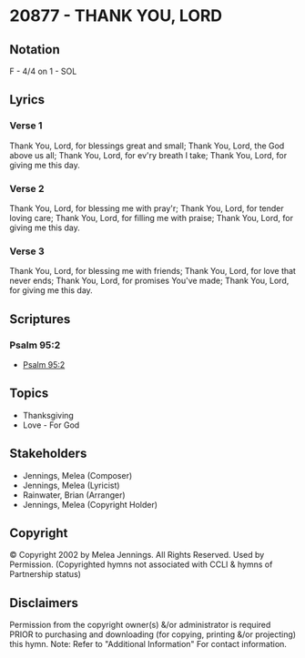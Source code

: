 # 20877 - THANK YOU, LORD

## Notation

F - 4/4 on 1 - SOL

## Lyrics

### Verse 1

Thank You, Lord, for blessings great and small; Thank You, Lord, the God above us all; Thank You, Lord, for ev'ry breath I take; Thank You, Lord, for giving me this day.

### Verse 2

Thank You, Lord, for blessing me with pray'r; Thank You, Lord, for tender loving care; Thank You, Lord, for filling me with praise; Thank You, Lord, for giving me this day.

### Verse 3

Thank You, Lord, for blessing me with friends; Thank You, Lord, for love that never ends; Thank You, Lord, for promises You've made; Thank You, Lord, for giving me this day.


## Scriptures

### Psalm 95:2

- [Psalm 95:2](https://www.biblegateway.com/passage/?search=Psalm%2095%3A2)


## Topics

- Thanksgiving
- Love - For God

## Stakeholders

- Jennings, Melea (Composer)
- Jennings, Melea (Lyricist)
- Rainwater, Brian (Arranger)
- Jennings, Melea (Copyright Holder)

## Copyright

© Copyright 2002 by Melea Jennings. All Rights Reserved. Used by Permission.
(Copyrighted hymns not associated with CCLI & hymns of Partnership status)

## Disclaimers

Permission from the copyright owner(s) &/or administrator is required PRIOR to purchasing and downloading (for copying, printing &/or projecting) this hymn.
Note: Refer to "Additional Information" For contact information.

